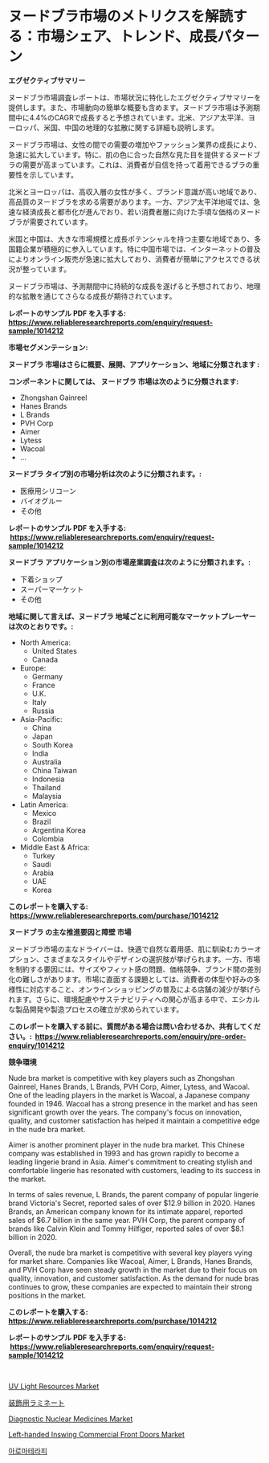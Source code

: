 <p><h1>ヌードブラ市場のメトリクスを解読する：市場シェア、トレンド、成長パターン</h1></p><p><strong>エグゼクティブサマリー</strong></p>
<p><p>ヌードブラ市場調査レポートは、市場状況に特化したエグゼクティブサマリーを提供します。また、市場動向の簡単な概要も含めます。ヌードブラ市場は予測期間中に4.4%のCAGRで成長すると予想されています。北米、アジア太平洋、ヨーロッパ、米国、中国の地理的な拡散に関する詳細も説明します。</p><p>ヌードブラ市場は、女性の間での需要の増加やファッション業界の成長により、急速に拡大しています。特に、肌の色に合った自然な見た目を提供するヌードブラの需要が高まっています。これは、消費者が自信を持って着用できるブラの重要性を示しています。</p><p>北米とヨーロッパは、高収入層の女性が多く、ブランド意識が高い地域であり、高品質のヌードブラを求める需要があります。一方、アジア太平洋地域では、急速な経済成長と都市化が進んでおり、若い消費者層に向けた手頃な価格のヌードブラが需要されています。</p><p>米国と中国は、大きな市場規模と成長ポテンシャルを持つ主要な地域であり、多国籍企業が積極的に参入しています。特に中国市場では、インターネットの普及によりオンライン販売が急速に拡大しており、消費者が簡単にアクセスできる状況が整っています。</p><p>ヌードブラ市場は、予測期間中に持続的な成長を遂げると予想されており、地理的な拡散を通じてさらなる成長が期待されています。</p></p>
<p><strong>レポートのサンプル PDF を入手する: <a href="https://www.reliableresearchreports.com/enquiry/request-sample/1014212">https://www.reliableresearchreports.com/enquiry/request-sample/1014212</a></strong></p>
<p><strong>市場セグメンテーション:</strong></p>
<p><strong> ヌードブラ 市場はさらに概要、展開、アプリケーション、地域に分類されます :</strong></p>
<p><strong>コンポーネントに関しては、 ヌードブラ 市場は次のように分類されます: &nbsp;</strong></p>
<p><ul><li>Zhongshan Gainreel</li><li>Hanes Brands</li><li>L Brands</li><li>PVH Corp</li><li>Aimer</li><li>Lytess</li><li>Wacoal</li><li>...</li></ul></p>
<p><strong> ヌードブラ タイプ別の市場分析は次のように分類されます。:</strong></p>
<p><ul><li>医療用シリコーン</li><li>バイオグルー</li><li>その他</li></ul></p>
<p><strong>レポートのサンプル PDF を入手する: &nbsp;<a href="https://www.reliableresearchreports.com/enquiry/request-sample/1014212">https://www.reliableresearchreports.com/enquiry/request-sample/1014212</a></strong></p>
<p><strong> ヌードブラ アプリケーション別の市場産業調査は次のように分類されます。:</strong></p>
<p><ul><li>下着ショップ</li><li>スーパーマーケット</li><li>その他</li></ul></p>
<p><strong>地域に関して言えば、ヌードブラ 地域ごとに利用可能なマーケットプレーヤーは次のとおりです。:</strong></p>
<p><ul>
    <li>
        North America:
        <ul>
            <li>United States</li>
            <li>Canada</li>
        </ul>
    </li>
    <li>
        Europe:
        <ul>
            <li>Germany</li>
            <li>France</li>
            <li>U.K.</li>
            <li>Italy</li>
            <li>Russia</li>
        </ul>
    </li>
    <li>
        Asia-Pacific:
        <ul>
            <li>China</li>
            <li>Japan</li>
            <li>South Korea</li>
            <li>India</li>
            <li>Australia</li>
            <li>China Taiwan</li>
            <li>Indonesia</li>
            <li>Thailand</li>
            <li>Malaysia</li>
        </ul>
    </li>
    <li>
        Latin America:
        <ul>
            <li>Mexico</li>
            <li>Brazil</li>
            <li>Argentina Korea</li>
            <li>Colombia</li>
        </ul>
    </li>
    <li>
        Middle East & Africa:
        <ul>
            <li>Turkey</li>
            <li>Saudi</li>
            <li>Arabia</li>
            <li>UAE</li>
            <li>Korea</li>
        </ul>
    </li>
    </ul></p>
<p><strong>このレポートを購入する: &nbsp;<a href="https://www.reliableresearchreports.com/purchase/1014212">https://www.reliableresearchreports.com/purchase/1014212</a></strong></p>
<p><strong>ヌードブラ の主な推進要因と障壁 市場</strong></p>
<p><p>ヌードブラ市場の主なドライバーは、快適で自然な着用感、肌に馴染むカラーオプション、さまざまなスタイルやデザインの選択肢が挙げられます。一方、市場を制約する要因には、サイズやフィット感の問題、価格競争、ブランド間の差別化の難しさがあります。市場に直面する課題としては、消費者の体型や好みの多様性に対応すること、オンラインショッピングの普及による店舗の減少が挙げられます。さらに、環境配慮やサステナビリティへの関心が高まる中で、エシカルな製品開発や製造プロセスの確立が求められています。</p></p>
<p><strong>このレポートを購入する前に、質問がある場合は問い合わせるか、共有してください。:&nbsp; <a href="https://www.reliableresearchreports.com/enquiry/pre-order-enquiry/1014212">https://www.reliableresearchreports.com/enquiry/pre-order-enquiry/1014212</a></strong></p>
<p><strong>競争環境</strong></p>
<p><p>Nude bra market is competitive with key players such as Zhongshan Gainreel, Hanes Brands, L Brands, PVH Corp, Aimer, Lytess, and Wacoal. One of the leading players in the market is Wacoal, a Japanese company founded in 1946. Wacoal has a strong presence in the market and has seen significant growth over the years. The company's focus on innovation, quality, and customer satisfaction has helped it maintain a competitive edge in the nude bra market.</p><p>Aimer is another prominent player in the nude bra market. This Chinese company was established in 1993 and has grown rapidly to become a leading lingerie brand in Asia. Aimer's commitment to creating stylish and comfortable lingerie has resonated with customers, leading to its success in the market.</p><p>In terms of sales revenue, L Brands, the parent company of popular lingerie brand Victoria's Secret, reported sales of over $12.9 billion in 2020. Hanes Brands, an American company known for its intimate apparel, reported sales of $6.7 billion in the same year. PVH Corp, the parent company of brands like Calvin Klein and Tommy Hilfiger, reported sales of over $8.1 billion in 2020.</p><p>Overall, the nude bra market is competitive with several key players vying for market share. Companies like Wacoal, Aimer, L Brands, Hanes Brands, and PVH Corp have seen steady growth in the market due to their focus on quality, innovation, and customer satisfaction. As the demand for nude bras continues to grow, these companies are expected to maintain their strong positions in the market.</p></p>
<p><strong>このレポートを購入する: &nbsp; <a href="https://www.reliableresearchreports.com/purchase/1014212">https://www.reliableresearchreports.com/purchase/1014212</a></strong></p>
<p><strong>レポートのサンプル PDF を入手する: &nbsp;<a href="https://www.reliableresearchreports.com/enquiry/request-sample/1014212">https://www.reliableresearchreports.com/enquiry/request-sample/1014212</a></strong><strong></strong></p>
<p>&nbsp;</p>
<p><p><a href="https://view.publitas.com/reportprime-1/uv-light-resources-market-size-global-industry-overview-market-segmentation-and-forecast-2024-to-2031/">UV Light Resources Market</a></p><p><a href="https://medium.com/@decker5351/2024%E5%B9%B4%E3%81%8B%E3%82%892031%E5%B9%B4%E3%81%BE%E3%81%A7%E3%81%AE%E6%9C%9F%E9%96%93%E3%81%AE%E8%A3%85%E9%A3%BE%E3%83%A9%E3%83%9F%E3%83%8D%E3%83%BC%E3%83%88%E5%B8%82%E5%A0%B4%E3%81%AE%E5%88%86%E6%9E%90%E3%81%A8%E3%82%B5%E3%82%A4%E3%82%BA%E4%BA%88%E6%B8%AC-fa07e24df512">装飾用ラミネート</a></p><p><a href="https://issuu.com/reportprime-2/docs/diagnostic-nuclear-medicines-market-size-2030.pptx">Diagnostic Nuclear Medicines Market</a></p><p><a href="https://view.publitas.com/reportprime-1/left-handed-inswing-commercial-front-doors-market-size-share-trends-analysis-report-by-application-regional-outlook-competitive-strategies-and-segment-forecasts-2023-2030/">Left-handed Inswing Commercial Front Doors Market</a></p><p><a href="https://medium.com/@elenrrera7685/%EC%95%84%EB%A1%9C%EB%A7%88%ED%85%8C%EB%9D%BC%ED%94%BC-%EC%8B%9C%EC%9E%A5-%EC%A0%90%EC%9C%A0%EC%9C%A8-%EB%B3%80%ED%99%94-%EB%B0%8F-%EC%8B%9C%EC%9E%A5-%EC%84%B1%EC%9E%A5-%EC%B6%94%EC%9D%B4-2024%EB%85%84-2031%EB%85%84-e014c8e13429">아로마테라피</a></p></p>